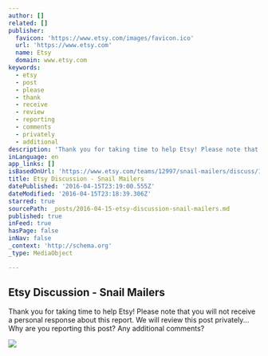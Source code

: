 ```yaml
---
author: []
related: []
publisher:
  favicon: 'https://www.etsy.com/images/favicon.ico'
  url: 'https://www.etsy.com'
  name: Etsy
  domain: www.etsy.com
keywords:
  - etsy
  - post
  - please
  - thank
  - receive
  - review
  - reporting
  - comments
  - privately
  - additional
description: 'Thank you for taking time to help Etsy! Please note that you will not receive a personal response about this report. We will review this post privately... Why are you reporting this post? Any additional comments?'
inLanguage: en
app_links: []
isBasedOnUrl: 'https://www.etsy.com/teams/12997/snail-mailers/discuss/17630373/?ref=team_page'
title: Etsy Discussion - Snail Mailers
datePublished: '2016-04-15T23:19:00.555Z'
dateModified: '2016-04-15T23:18:39.306Z'
starred: true
sourcePath: _posts/2016-04-15-etsy-discussion-snail-mailers.md
published: true
inFeed: true
hasPage: false
inNav: false
_context: 'http://schema.org'
_type: MediaObject

---
```

<article style=""><h1>Etsy Discussion - Snail Mailers</h1><p>Thank you for taking time to help Etsy! Please note that you will not receive a personal response about this report. We will review this post privately... Why are you reporting this post? Any additional comments?</p><img src="https://img1.etsystatic.com/061/1/8315005/il_340x270.760750833_4l9r.jpg" /></article>